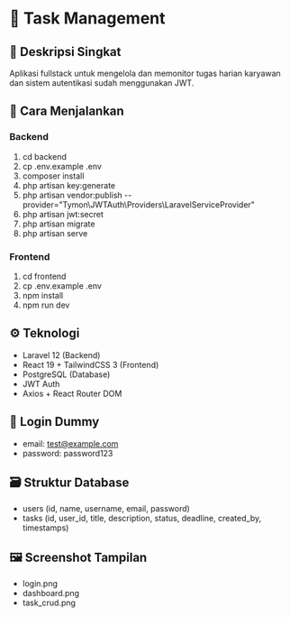 # 🧩 Task Management

## 📘 Deskripsi Singkat

Aplikasi fullstack untuk mengelola dan memonitor tugas harian karyawan dan sistem autentikasi sudah menggunakan JWT.

## 🚀 Cara Menjalankan

### Backend

1. cd backend
2. cp .env.example .env
3. composer install
4. php artisan key:generate
5. php artisan vendor:publish --provider="Tymon\JWTAuth\Providers\LaravelServiceProvider"
6. php artisan jwt:secret
7. php artisan migrate
8. php artisan serve

### Frontend

1. cd frontend
2. cp .env.example .env
3. npm install
4. npm run dev

## ⚙️ Teknologi

-   Laravel 12 (Backend)
-   React 19 + TailwindCSS 3 (Frontend)
-   PostgreSQL (Database)
-   JWT Auth
-   Axios + React Router DOM

## 🔑 Login Dummy

-   email: test@example.com
-   password: password123

## 🗃️ Struktur Database

-   users (id, name, username, email, password)
-   tasks (id, user_id, title, description, status, deadline, created_by, timestamps)

## 🖼️ Screenshot Tampilan

-   login.png
-   dashboard.png
-   task_crud.png
